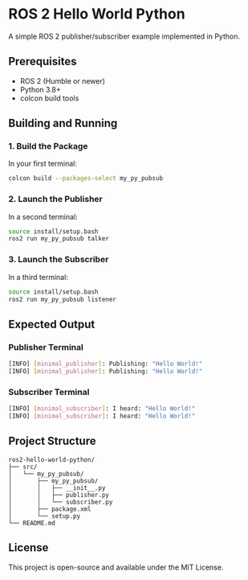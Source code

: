 # ROS 2 Hello World Python

A simple ROS 2 publisher/subscriber example implemented in Python.

## Prerequisites

- ROS 2 (Humble or newer)
- Python 3.8+
- colcon build tools

## Building and Running

### 1. Build the Package

In your first terminal:
```bash
colcon build --packages-select my_py_pubsub
```

### 2. Launch the Publisher

In a second terminal:
```bash
source install/setup.bash
ros2 run my_py_pubsub talker
```

### 3. Launch the Subscriber

In a third terminal:
```bash
source install/setup.bash
ros2 run my_py_pubsub listener
```

## Expected Output

### Publisher Terminal
```bash
[INFO] [minimal_publisher]: Publishing: "Hello World!"
[INFO] [minimal_publisher]: Publishing: "Hello World!"
```

### Subscriber Terminal
```bash
[INFO] [minimal_subscriber]: I heard: "Hello World!"
[INFO] [minimal_subscriber]: I heard: "Hello World!"
```

## Project Structure

```
ros2-hello-world-python/
├── src/
│   └── my_py_pubsub/
│       ├── my_py_pubsub/
│       │   ├── __init__.py
│       │   ├── publisher.py
│       │   └── subscriber.py
│       ├── package.xml
│       └── setup.py
└── README.md
```

## License

This project is open-source and available under the MIT License.
